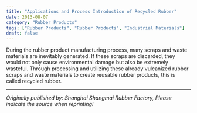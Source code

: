 ```yaml
---
title: "Applications and Process Introduction of Recycled Rubber"
date: 2013-08-07
category: "Rubber Products"
tags: ["Rubber Products", "Rubber Products", "Industrial Materials"]
draft: false
---
```


During the rubber product manufacturing process, many scraps and waste materials are inevitably generated. If these scraps are discarded, they would not only cause environmental damage but also be extremely wasteful. Through processing and utilizing these already vulcanized rubber scraps and waste materials to create reusable rubber products, this is called recycled rubber.

---

*Originally published by: Shanghai Shangmai Rubber Factory, Please indicate the source when reprinting!*